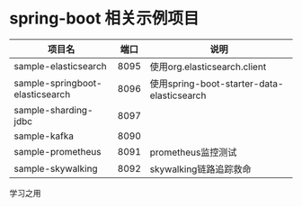 # spring-boot 相关示例项目

| 项目名 | 端口 | 说明 |
| ------ | ---- | ---- |
|  sample-elasticsearch      |  8095    |   使用org.elasticsearch.client   |
|  sample-springboot-elasticsearch      |  8096    |  使用spring-boot-starter-data-elasticsearch    |
|  sample-sharding-jdbc      |  8097    |    |
|  sample-kafka      |  8090    |     |
|  sample-prometheus      |  8091    |    prometheus监控测试 |
|  sample-skywalking      |  8092    |    skywalking链路追踪救命 |

学习之用